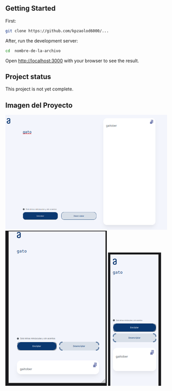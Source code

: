 ## Getting Started

First:
```bash
git clone https://github.com/kpzaolod6000/...

```
After, run the development server:

```bash
cd  nombre-de-la-archivo
```

Open [http://localhost:3000](http://localhost:3000) with your browser to see the result.

## Project status

This project is not yet complete. 


## Imagen del Proyecto

![img](./assets/imgs/img1.png)
![img](./assets/imgs/img2.png)
![img](./assets/imgs/img3.png)
